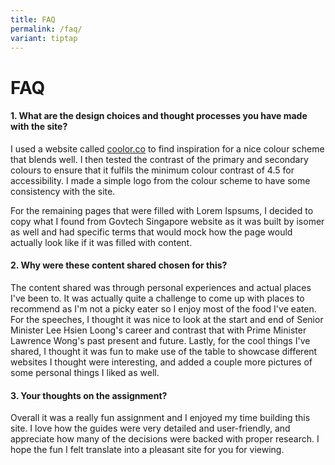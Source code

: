 ```yaml
---
title: FAQ
permalink: /faq/
variant: tiptap
---
```

<h1><strong>FAQ</strong></h1>
<h4><strong>1. What are the design choices and thought processes you have made with the site?</strong></h4>
<p>I used a website called <a href="http://coolor.co" rel="noopener noreferrer nofollow" target="_blank">coolor.co</a> to find inspiration for a nice colour
scheme that blends well. I then tested the contrast of the primary and
secondary colours to ensure that it fulfils the minimum colour contrast
of 4.5 for accessibility. I made a simple logo from the colour scheme to
have some consistency with the site.</p>
<p></p>
<p>For the remaining pages that were filled with Lorem Ispsums, I decided
to copy what I found from Govtech Singapore website as it was built by
isomer as well and had specific terms that would mock how the page would
actually look like if it was filled with content.</p>
<h4><strong>2. Why were these content shared chosen for this?</strong></h4>
<p>The content shared was through personal experiences and actual places
I've been to. It was actually quite a challenge to come up with places
to recommend as I'm not a picky eater so I enjoy most of the food I've
eaten. For the speeches, I thought it was nice to look at the start and
end of Senior Minister Lee Hsien Loong's career and contrast that with
Prime Minister Lawrence Wong's past present and future. Lastly, for the
cool things I've shared, I thought it was fun to make use of the table
to showcase different websites I thought were interesting, and added a
couple more pictures of some personal things I liked as well.</p>
<h4><strong>3. Your thoughts on the assignment?</strong></h4>
<p>Overall it was a really fun assignment and I enjoyed my time building
this site. I love how the guides were very detailed and user-friendly,
and appreciate how many of the decisions were backed with proper research.
I hope the fun I felt translate into a pleasant site for you for viewing.</p>
<p></p>